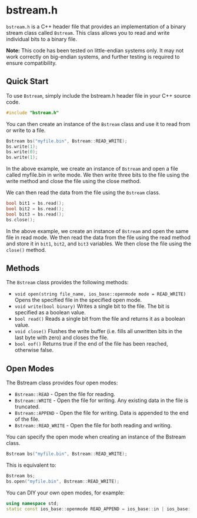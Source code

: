 # bstream.h

`bstream.h` is a C++ header file that provides an implementation of a binary stream class called `Bstream`. This class allows you to read and write individual bits to a binary file.

**Note:** This code has been tested on little-endian systems only. It may not work correctly on big-endian systems, and further testing is required to ensure compatibility.

## Quick Start

To use `Bstream`, simply include the bstream.h header file in your C++ source code.

```c++
#include "bstream.h"
```

You can then create an instance of the `Bstream` class and use it to read from or write to a file.

```c++
Bstream bs("myfile.bin", Bstream::READ_WRITE);
bs.write(1);
bs.write(0);
bs.write(1);
```

In the above example, we create an instance of `Bstream` and open a file called myfile.bin in write mode. We then write three bits to the file using the write method and close the file using the close method.

We can then read the data from the file using the `Bstream` class.

```c++
bool bit1 = bs.read();
bool bit2 = bs.read();
bool bit3 = bs.read();
bs.close();
```

In the above example, we create an instance of `Bstream` and open the same file in read mode. We then read the data from the file using the read method and store it in `bit1`, `bit2`, and `bit3` variables. We then close the file using the `close()` method.

## Methods

The `Bstream` class provides the following methods:

- `void open(string file_name, ios_base::openmode mode = READ_WRITE)`
  Opens the specified file in the specified open mode.
- `void write(bool binary)`
  Writes a single bit to the file. The bit is specified as a boolean value.
- `bool read()`
  Reads a single bit from the file and returns it as a boolean value.
- `void close()`
  Flushes the write buffer (i.e. fills all unwritten bits in the last byte with zero) and closes the file.
- `bool eof()`
  Returns true if the end of the file has been reached, otherwise false.

## Open Modes

The Bstream class provides four open modes:

- `Bstream::READ` - Open the file for reading.
- `Bstream::WRITE` - Open the file for writing. Any existing data in the file is truncated.
- `Bstream::APPEND` - Open the file for writing. Data is appended to the end of the file.
- `Bstream::READ_WRITE` - Open the file for both reading and writing.

You can specify the open mode when creating an instance of the Bstream class.

```c++
Bstream bs("myfile.bin", Bstream::READ_WRITE);
```

This is equivalent to:

```c++
Bstream bs;
bs.open("myfile.bin", Bstream::READ_WRITE);
```

You can DIY your own open modes, for example:

```c++
using namespace std;
static const ios_base::openmode READ_APPEND = ios_base::in | ios_base::app | ios_base::binary;
```
